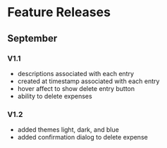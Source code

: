 # Feature Releases

## September

### V1.1

- descriptions associated with each entry
- created at timestamp associated with each entry
- hover affect to show delete entry button
- ability to delete expenses

### V1.2

- added themes light, dark, and blue
- added confirmation dialog to delete expense
